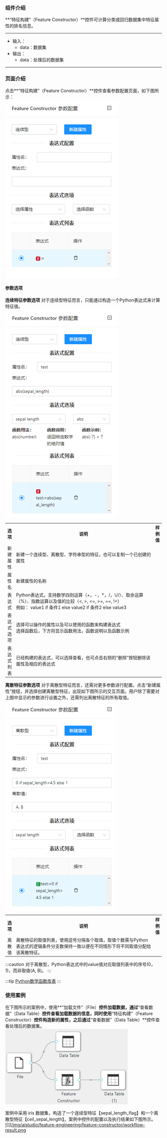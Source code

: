 ### 组件介绍
**“特征构建”（Feature Constructor）**控件可计算分类或回归数据集中特征属性的排名信息。

<hr/>

- 输入：
  - data：数据集
- 输出：
  - data：处理后的数据集

<hr/>


### 页面介绍
点击**“特征构建”（Feature Constructor）**控件查看参数配置页面，如下图所示：  
[ ![](/img/aistudio/feature-engineering/feature-constructor/param.png) ](/img/aistudio/feature-engineering/feature-constructor/param.png)

#### 参数选项

**连续特征参数选项**
对于连续型特征而言，只能通过构造一个Python表达式来计算特征值。  
![numeric](/img/aistudio/feature-engineering/feature-constructor/numeric.png)

<table>
  <tr>
    <th>选项</th>
    <th width="650">说明</th>
    <th>样例值</th>
  </tr>
  <tr>
      <td>新建属性</td> 
      <td>
      新建一个连续型、离散型、字符串型的特征，也可以复制一个已创建的属性
      </td> 
      <td></td>
  </tr>
  <tr>
      <td>属性名</td> 
      <td>
      新建属性的名称
      </td> 
      <td></td>
  </tr>
  <tr>
      <td>表达式</td> 
      <td>
      Python表达式，支持数学四则运算（+，-，*，/，\//）、取余运算（%）、指数运算以及值的比较（&lt;, &gt;, &lt;=, &gt;=, ==, !=）<br/>
      例如： value1 if 条件1 else value2 if 条件2 else value3
      </td> 
      <td></td>
  </tr>
  <tr>
      <td>表达式选项</td> 
      <td>
      选择可以操作的属性以及可以使用的函数来构建表达式<br/>
      选择函数后，下方将显示函数用法，函数说明以及函数示例
      </td> 
      <td></td>
  </tr>
  <tr>
      <td>表达式列表</td> 
      <td>
      已经构建的表达式，可以选择查看，也可点击右侧的“删除”按钮删除该属性及相应的表达式
      </td> 
      <td></td>
  </tr>
</table>

**离散特征参数选项**
对于离散型特征而言，还需对更多参数进行配置。点击“新建属性”按钮，并选择创建离散型特征，出现如下图所示的交互页面。用户除了需要对上图中显示的参数进行设置之外，还需列出离散特征的所有取值。  
![category](/img/aistudio/feature-engineering/feature-constructor/category.png)

<table>
  <tr>
    <th>选项</th>
    <th width="650">说明</th>
    <th>样例值</th>
  </tr>
  <tr>
      <td>离散值</td> 
      <td>
      离散特征的取值列表，使用逗号分隔各个取值，取值个数需与Python表达式的逻辑条件分支数保持一致以便在不同情形下将不同取值分配给该离散特征。 
      </td> 
      <td></td>
  </tr>
</table>

:::caution
对于离散型，Python表达式中的value值对应取值列表中的序号(0，1)，而非取值(A, B)。
:::


:::tip
[Python数学函数库表](https://www.tutorialspoint.com/python/python_basic_operators.htm)
:::

### 使用案例
在下图所示的案例中，使用**“加载文件”（File）**控件加载数据，通过**“查看数据”（Data Table）**控件查看加载数据的信息，同时使用**“特征构建”（Feature Constructor）**控件构造新的属性，之后通过**“查看数据”（Data Table）**控件查看处理后的数据集。   
[ ![](/img/aistudio/feature-engineering/feature-constructor/workflow.png) ](/img/aistudio/feature-engineering/feature-constructor/workflow.png)

案例中采用 iris 数据集，构造了一个连续型特征【sepal_length_flag】和一个离散型特征【ceil_sepal_length】。案例中控件的配置以及执行结果如下图所示。    
[ ![](/img/aistudio/feature-engineering/feature-constructor/workflow-result.png ](/img/aistudio/feature-engineering/feature-constructor/workflow-result.png)